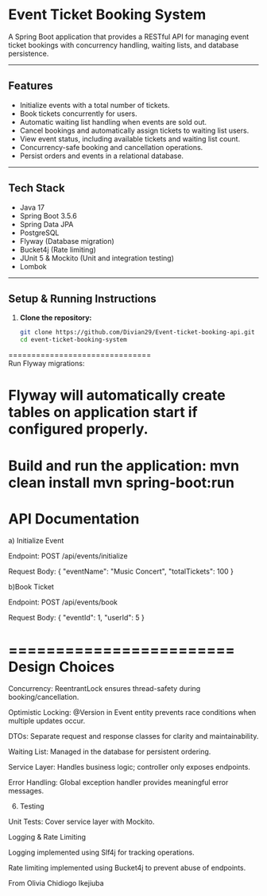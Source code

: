 # Event Ticket Booking System

A Spring Boot application that provides a RESTful API for managing event ticket bookings with concurrency handling, waiting lists, and database persistence.

---

## Features

- Initialize events with a total number of tickets.
- Book tickets concurrently for users.
- Automatic waiting list handling when events are sold out.
- Cancel bookings and automatically assign tickets to waiting list users.
- View event status, including available tickets and waiting list count.
- Concurrency-safe booking and cancellation operations.
- Persist orders and events in a relational database.

---

## Tech Stack

- Java 17
- Spring Boot 3.5.6
- Spring Data JPA
- PostgreSQL
- Flyway (Database migration)
- Bucket4j (Rate limiting)
- JUnit 5 & Mockito (Unit and integration testing)
- Lombok

---

## Setup & Running Instructions

1. **Clone the repository:**

   ```bash
   git clone https://github.com/Divian29/Event-ticket-booking-api.git
   cd event-ticket-booking-system
 ===============================  
Run Flyway migrations:

Flyway will automatically create tables on application start if configured properly.
================================
Build and run the application:
   mvn clean install
   mvn spring-boot:run
=======================
API Documentation
=====================
  a) Initialize Event

Endpoint: POST /api/events/initialize

Request Body: {
"eventName": "Music Concert",
"totalTickets": 100
}

b)Book Ticket

Endpoint: POST /api/events/book

Request Body:
{
"eventId": 1,
"userId": 5
}


========================
Design Choices
=======================
Concurrency: ReentrantLock ensures thread-safety during booking/cancellation.

Optimistic Locking: @Version in Event entity prevents race conditions when multiple updates occur.

DTOs: Separate request and response classes for clarity and maintainability.

Waiting List: Managed in the database for persistent ordering.

Service Layer: Handles business logic; controller only exposes endpoints.

Error Handling: Global exception handler provides meaningful error messages.


6. Testing

Unit Tests: Cover service layer with Mockito.

Logging & Rate Limiting

Logging implemented using Slf4j for tracking operations.

Rate limiting implemented using Bucket4j to prevent abuse of endpoints.






From Olivia  Chidiogo Ikejiuba